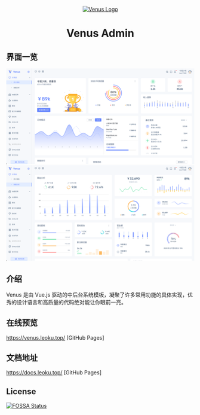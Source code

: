 <p align="center">
  <a
    href="https://venus.leoku.top/"
    target="_blank"
    rel="noopener noreferrer">
    <img
      width="120"
      src="https://gitee.com/chinesee/images/raw/master/magic/venus-logo.png"
      alt="Venus Logo">
  </a>
</p>

<h1 align="center">Venus Admin</h1>

## 界面一览

![](./img/screenshot-1.png)
![](./img/screenshot-2.png)

## 介绍

Venus 是由 Vue.js 驱动的中后台系统模板，凝聚了许多常用功能的具体实现，优秀的设计语言和高质量的代码绝对能让你眼前一亮。

## 在线预览

https://venus.leoku.top/ [GitHub Pages]

## 文档地址

https://docs.leoku.top/ [GitHub Pages]

## License

[![FOSSA Status](https://app.fossa.com/api/projects/git%2Bgithub.com%2FChinesee%2Fvenus.svg?type=large)](https://app.fossa.com/projects/git%2Bgithub.com%2FChinesee%2Fvenus?ref=badge_large)

